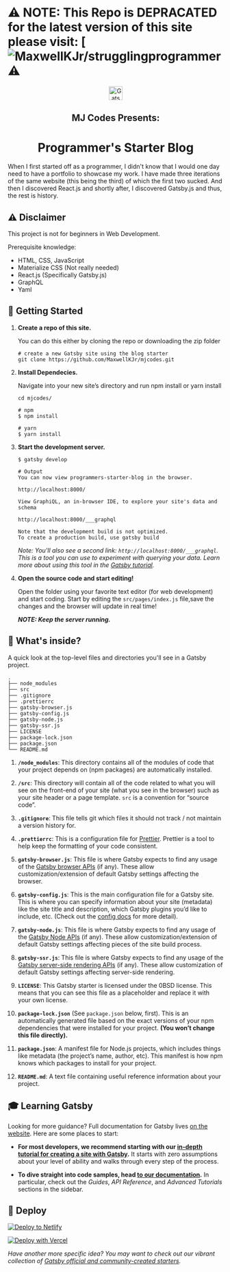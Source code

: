# ⚠️ NOTE: This Repo is DEPRACATED for the latest version of this site please visit: [![MaxwellKJr/strugglingprogrammer](https://github.com/MaxwellKJr/strugglingprogrammer) ⚠️

<p align="center">
  <a href="https://www.gatsbyjs.org">
    <img alt="Gatsby" src="https://mjcodes.netlify.app/favicon-32x32.png?v=a6540c53061925f5057f8cf2df7be30c" width="32" />
  </a>
</p>
<h2 align="center">MJ Codes Presents:</h2>
<h1 align="center">
   <strong>Programmer's Starter Blog</strong>
</h1>

When I first started off as a programmer, I didn't know that I would one day need to have a portfolio to showcase my work. I have made three iterations of the same website (this being the third) of which the first two sucked. And then I discovered React.js and shortly after, I discovered Gatsby.js and thus, the rest is history.

## ⚠️ Disclaimer

This project is not for beginners in Web Development.

Prerequisite knowledge:

- HTML, CSS, JavaScript
- Materialize CSS (Not really needed)
- React.js (Specifically Gatsby.js)
- GraphQL
- Yaml

## 🚀 Getting Started

1.  **Create a repo of this site.**

    You can do this either by cloning the repo or downloading the zip folder

    ```shell
    # create a new Gatsby site using the blog starter
    git clone https://github.com/MaxwellKJr/mjcodes.git
    ```

2.  **Install Dependecies.**

    Navigate into your new site’s directory and run npm install or yarn install

    ```shell
    cd mjcodes/

    # npm
    $ npm install

    # yarn
    $ yarn install
    ```

3.  **Start the development server.**

    ```shell
    $ gatsby develop

    # Output
    You can now view programmers-starter-blog in the browser.

    http://localhost:8000/

    View GraphiQL, an in-browser IDE, to explore your site's data and schema

    http://localhost:8000/___graphql

    Note that the development build is not optimized.
    To create a production build, use gatsby build
    ```

    _Note: You'll also see a second link: _`http://localhost:8000/___graphql`_. This is a tool you can use to experiment with querying your data. Learn more about using this tool in the [Gatsby tutorial](https://www.gatsbyjs.org/tutorial/part-five/#introducing-graphiql)._

4.  **Open the source code and start editing!**

    Open the folder using your favorite text editor (for web development) and start coding. Start by editing the `src/pages/index.js` file,save the changes and the browser will update in real time!

    _**NOTE: Keep the server running.**_

## 🧐 What's inside?

A quick look at the top-level files and directories you'll see in a Gatsby project.

    .
    ├── node_modules
    ├── src
    ├── .gitignore
    ├── .prettierrc
    ├── gatsby-browser.js
    ├── gatsby-config.js
    ├── gatsby-node.js
    ├── gatsby-ssr.js
    ├── LICENSE
    ├── package-lock.json
    ├── package.json
    └── README.md

1.  **`/node_modules`**: This directory contains all of the modules of code that your project depends on (npm packages) are automatically installed.

2.  **`/src`**: This directory will contain all of the code related to what you will see on the front-end of your site (what you see in the browser) such as your site header or a page template. `src` is a convention for “source code”.

3.  **`.gitignore`**: This file tells git which files it should not track / not maintain a version history for.

4.  **`.prettierrc`**: This is a configuration file for [Prettier](https://prettier.io/). Prettier is a tool to help keep the formatting of your code consistent.

5.  **`gatsby-browser.js`**: This file is where Gatsby expects to find any usage of the [Gatsby browser APIs](https://www.gatsbyjs.org/docs/browser-apis/) (if any). These allow customization/extension of default Gatsby settings affecting the browser.

6.  **`gatsby-config.js`**: This is the main configuration file for a Gatsby site. This is where you can specify information about your site (metadata) like the site title and description, which Gatsby plugins you’d like to include, etc. (Check out the [config docs](https://www.gatsbyjs.org/docs/gatsby-config/) for more detail).

7.  **`gatsby-node.js`**: This file is where Gatsby expects to find any usage of the [Gatsby Node APIs](https://www.gatsbyjs.org/docs/node-apis/) (if any). These allow customization/extension of default Gatsby settings affecting pieces of the site build process.

8.  **`gatsby-ssr.js`**: This file is where Gatsby expects to find any usage of the [Gatsby server-side rendering APIs](https://www.gatsbyjs.org/docs/ssr-apis/) (if any). These allow customization of default Gatsby settings affecting server-side rendering.

9.  **`LICENSE`**: This Gatsby starter is licensed under the 0BSD license. This means that you can see this file as a placeholder and replace it with your own license.

10. **`package-lock.json`** (See `package.json` below, first). This is an automatically generated file based on the exact versions of your npm dependencies that were installed for your project. **(You won’t change this file directly).**

11. **`package.json`**: A manifest file for Node.js projects, which includes things like metadata (the project’s name, author, etc). This manifest is how npm knows which packages to install for your project.

12. **`README.md`**: A text file containing useful reference information about your project.

## 🎓 Learning Gatsby

Looking for more guidance? Full documentation for Gatsby lives [on the website](https://www.gatsbyjs.org/). Here are some places to start:

- **For most developers, we recommend starting with our [in-depth tutorial for creating a site with Gatsby](https://www.gatsbyjs.org/tutorial/).** It starts with zero assumptions about your level of ability and walks through every step of the process.

- **To dive straight into code samples, head [to our documentation](https://www.gatsbyjs.org/docs/).** In particular, check out the _Guides_, _API Reference_, and _Advanced Tutorials_ sections in the sidebar.

## 💫 Deploy

[![Deploy to Netlify](https://www.netlify.com/img/deploy/button.svg)](https://app.netlify.com/start/deploy?repository=https://github.com/gatsbyjs/programmers-starter-blog)

[![Deploy with Vercel](https://vercel.com/button)](https://vercel.com/import/project?template=https://github.com/gatsbyjs/programmers-starter-blog)

_Have another more specific idea? You may want to check out our vibrant collection of [Gatsby official and community-created starters](https://www.gatsbyjs.org/docs/gatsby-starters/)._
